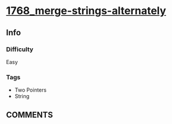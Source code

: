 # [1768_merge-strings-alternately](https://leetcode.com/problems/merge-strings-alternately/?envType=study-plan-v2&envId=leetcode-75)

## Info

### Difficulty

Easy

### Tags

- Two Pointers
- String

## __COMMENTS__

> 
